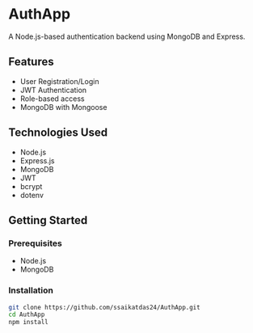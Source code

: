 # AuthApp

A Node.js-based authentication backend using MongoDB and Express.

## Features
- User Registration/Login
- JWT Authentication
- Role-based access
- MongoDB with Mongoose

## Technologies Used
- Node.js
- Express.js
- MongoDB
- JWT
- bcrypt
- dotenv

## Getting Started

### Prerequisites
- Node.js
- MongoDB

### Installation
```bash
git clone https://github.com/ssaikatdas24/AuthApp.git
cd AuthApp
npm install
